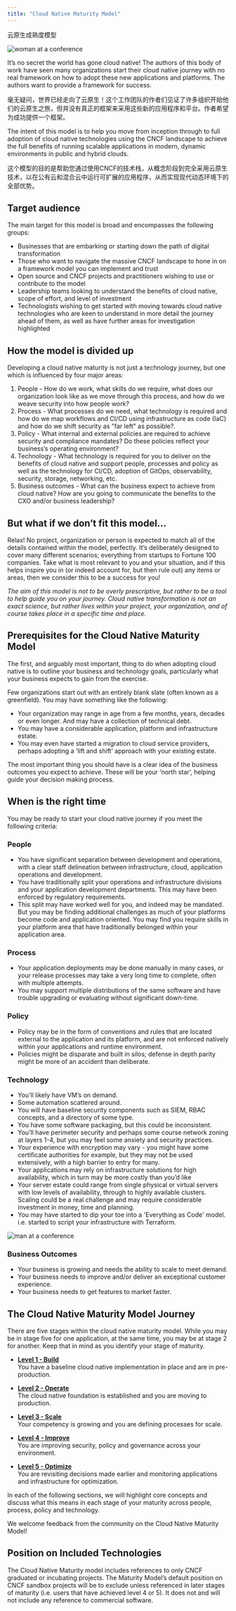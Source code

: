 ```yaml
---
title: "Cloud Native Maturity Model"
---
```


云原生成熟度模型


![woman at a conference](/images/woman-at-conference.jpg)

It’s no secret the world has gone cloud native! The authors of this body of work have seen many organizations start their cloud native journey with no real framework on how to adopt these new applications and platforms. The authors want to provide a framework for success.

毫无疑问，世界已经走向了云原生！这个工作团队的作者们见证了许多组织开始他们的云原生之旅，但并没有真正的框架来采用这些新的应用程序和平台。作者希望为成功提供一个框架。

The intent of this model is to help you move from inception through to full adoption of cloud native technologies using the CNCF landscape to achieve the full benefits of running scalable applications in modern, dynamic environments in public and hybrid clouds.

这个模型的目的是帮助您通过使用CNCF的技术栈，从概念阶段到完全采用云原生技术，以在公有云和混合云中运行可扩展的应用程序，从而实现现代动态环境下的全部优势。

## Target audience

The main target for this model is broad and encompasses the following groups:

* Businesses that are embarking or starting down the path of digital transformation
* Those who want to navigate the massive CNCF landscape to hone in on a framework model you can implement and trust
* Open source and CNCF projects and practitioners wishing to use or contribute to the model
* Leadership teams looking to understand the benefits of cloud native, scope of effort, and level of investment
* Technologists wishing to get started with moving towards cloud native technologies who are keen to understand in more detail the journey ahead of them, as well as have further areas for investigation highlighted

## How the model is divided up

Developing a cloud native maturity is not just a technology journey, but one which is influenced by four major areas:

1. People - How do we work, what skills do we require, what does our organization look like as we move through this process, and how do we weave security into how people work?
2. Process - What processes do we need, what technology is required and how do we map workflows and CI/CD using infrastructure as code (IaC) and how do we shift security as "far left" as possible?.
3. Policy - What internal and external policies are required to achieve security and compliance mandates? Do these policies reflect your business’s operating environment?
4. Technology - What technology is required for you to deliver on the benefits of cloud native and support people, processes and policy as well as the technology for CI/CD, adoption of GitOps, observability, security, storage, networking, etc.
5. Business outcomes - What can the business expect to achieve from cloud native? How are you going to communicate the benefits to the CXO and/or business leadership?

## But what if we don’t fit this model…

Relax! No project, organization or person is expected to match all of the details contained within the model, perfectly. It’s deliberately designed to cover many different scenarios; everything from startups to Fortune 100 companies. Take what is most relevant to you and your situation, and if this helps inspire you in (or indeed account for, but then rule out) any items or areas, then we consider this to be a success for you!

*The aim of this model is not to be overly prescriptive, but rather to be a tool to help guide you on your journey. Cloud native transformation is not an exact science, but rather lives within your project, your organization, and of course takes place in a specific time and place.*

## Prerequisites for the Cloud Native Maturity Model

The first, and arguably most important, thing to do when adopting cloud native is to outline your business and technology goals, particularly what your business expects to gain from the exercise.

Few organizations start out with an entirely blank slate (often known as a greenfield).  You may have something like the following:

* Your organization may range in age from a few months, years, decades or even longer. And may have a collection of technical debt.
* You may have a considerable application, platform and infrastructure estate.
* You may even have started a migration to cloud service providers, perhaps adopting a ‘lift and shift’ approach with your existing estate.

The most important thing you should have is a clear idea of the business outcomes you expect to achieve. These will be your ‘north star’, helping guide your decision making process.

## When is the right time

You may be ready to start your cloud native journey if you meet the following criteria:

### People

* You have significant separation between development and operations, with a clear staff delineation between infrastructure, cloud, application operations and development.
* You have traditionally split your operations and infrastructure divisions and your application development departments. This may have been enforced by regulatory requirements.
* This split may have worked well for you, and indeed may be mandated. But you may be finding additional challenges as much of your platforms become code and application oriented. You may find you require skills in your platform area that have traditionally belonged within your application area.

### Process

* Your application deployments may be done manually in many cases, or your release processes may take a very long time to complete, often with multiple attempts.
* You may support multiple distributions of the same software and have trouble upgrading or evaluating without significant down-time.

### Policy

* Policy may be in the form of conventions and rules that are located external to the application and its platform, and are not enforced natively within your applications and runtime environment.
* Policies might be disparate and built in silos; defense in depth parity might be more of an accident than deliberate.

### Technology

* You’ll likely have VM’s on demand.
* Some automation scattered around.
* You will have baseline security components such as SIEM, RBAC concepts, and a directory of some type.
* You have some software packaging, but this could be inconsistent.
* You’ll have perimeter security and perhaps some course network zoning at layers 1-4, but you may feel some anxiety and security practices.
* Your experience with encryption may vary - you might have some certificate authorities for example, but they may not be used extensively, with a high barrier to entry for many.
* Your applications may rely on infrastructure solutions for high availability, which in turn may be more costly than you’d like
* Your server estate could range from single physical or virtual servers with low levels of availability, through to highly available clusters. Scaling could be a real challenge and may require considerable investment in money, time and planning.
* You may have started to dip your toe into a 'Everything as Code' model. i.e. started to script your infrastructure with Terraform.

![man at a conference](/images/man-at-conference.jpg)

### Business Outcomes

* Your business is growing and needs the ability to scale to meet demand.
* Your business needs to improve and/or deliver an exceptional customer experience.
* Your business needs to get features to market faster.

## The Cloud Native Maturity Model Journey

There are five stages within the cloud native maturity model. While you may be in stage five for one application, at the same time, you may be at stage 2 for another. Keep that in mind as you identify your stage of maturity.

* **[Level 1 - Build](/level-1/)**  
You have a baseline cloud native implementation in place and are in pre-production.

* **[Level 2 - Operate](/level-2/)**  
The cloud native foundation is established and you are moving to production.

* **[Level 3 - Scale](/level-3/)**  
Your competency is growing and you are defining processes for scale.

* **[Level 4 - Improve](/level-4/)**  
You are improving security, policy and governance across your environment.

* **[Level 5 - Optimize](/level-5/)**  
You are revisiting decisions made earlier and monitoring applications and infrastructure for optimization.

In each of the following sections, we will highlight core concepts and discuss what this means in each stage of your maturity across people, process, policy and technology.

We welcome feedback from the community on the Cloud Native Maturity Model!

## Position on Included Technologies
The Cloud Native Maturity model includes references to only CNCF graduated or incubating projects. The Maturity Model’s default position on CNCF sandbox projects will be to exclude unless referenced in later stages of maturity (i.e. users that have achieved level 4 or 5). It does not and will not include any reference to commercial software. 

